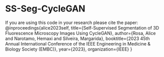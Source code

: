 # SS-Seg-CycleGAN
If you are using this code in your research please cite the paper: 
@inproceedings{alice2023self,
  title={Self-Supervised Segmentation of 3D Fluorescence Microscopy Images Using CycleGAN},
  author={Rosa, Alice and Narotamo, Hemaxi and Silveira, Margarida},
  booktitle={2023 45th Annual International Conference of the IEEE Engineering in Medicine \& Biology Society (EMBC)},
  year={2023},
  organization={IEEE}
}
